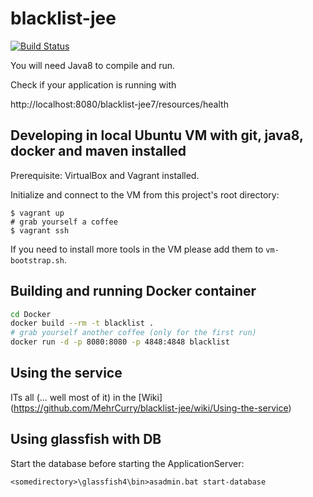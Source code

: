 blacklist-jee
=============

[![Build Status](https://travis-ci.org/MehrCurry/blacklist-jee.svg)](https://travis-ci.org/MehrCurry/blacklist-jee)

You will need Java8 to compile and run.

Check if your application is running with

http://localhost:8080/blacklist-jee7/resources/health

## Developing in local Ubuntu VM with git, java8, docker and maven installed

Prerequisite: VirtualBox and Vagrant installed.

Initialize and connect to the VM from this project's root directory:

    $ vagrant up
    # grab yourself a coffee
    $ vagrant ssh

If you need to install more tools in the VM please add them to ```vm-bootstrap.sh```.

## Building and running Docker container

``` bash
cd Docker
docker build --rm -t blacklist .
# grab yourself another coffee (only for the first run)
docker run -d -p 8080:8080 -p 4848:4848 blacklist
```

## Using the service

ITs all (... well most of it)  in the [Wiki] (https://github.com/MehrCurry/blacklist-jee/wiki/Using-the-service)

## Using glassfish with DB
Start the database before starting the ApplicationServer:

	<somedirectory>\glassfish4\bin>asadmin.bat start-database